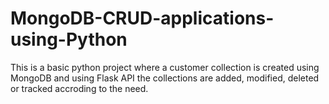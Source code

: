 # MongoDB-CRUD-applications-using-Python

This is a basic python project where a customer collection is created using MongoDB and using Flask API the collections are added, modified, deleted or tracked accroding to the need.
